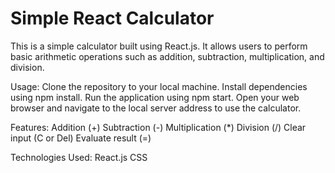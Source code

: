 
# Simple React Calculator

This is a simple calculator built using React.js. It allows users to perform basic arithmetic operations such as addition, subtraction, multiplication, and division.

Usage:
Clone the repository to your local machine.
Install dependencies using npm install.
Run the application using npm start.
Open your web browser and navigate to the local server address to use the calculator.

Features:
Addition (+)
Subtraction (-)
Multiplication (*)
Division (/)
Clear input (C or Del)
Evaluate result (=)


Technologies Used:
React.js
CSS

